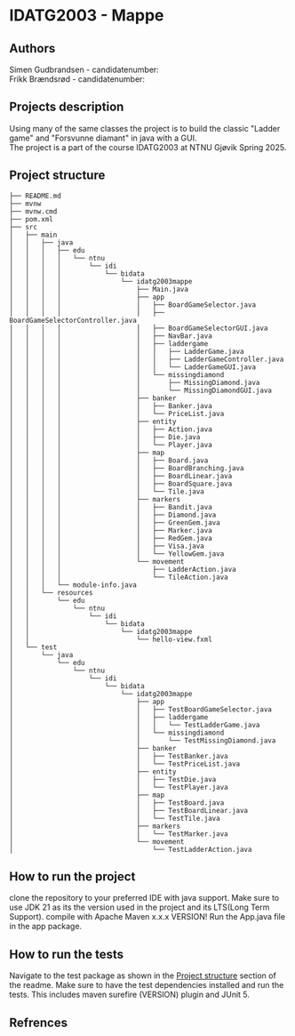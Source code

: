 # IDATG2003 - Mappe

## Authors
Simen Gudbrandsen - candidatenumber: \
Frikk Brændsrød - candidatenumber:

## Projects description
Using many of the same classes the project is to build the classic "Ladder game" and "Forsvunne diamant" in java with a GUI. \
The project is a part of the course IDATG2003 at NTNU Gjøvik Spring 2025.

## Project structure
```
├── README.md
├── mvnw
├── mvnw.cmd
├── pom.xml
├── src
│   ├── main
│   │   ├── java
│   │   │   ├── edu
│   │   │   │   └── ntnu
│   │   │   │       └── idi
│   │   │   │           └── bidata
│   │   │   │               └── idatg2003mappe
│   │   │   │                   ├── Main.java
│   │   │   │                   ├── app
│   │   │   │                   │   ├── BoardGameSelector.java
│   │   │   │                   │   ├── BoardGameSelectorController.java
│   │   │   │                   │   ├── BoardGameSelectorGUI.java
│   │   │   │                   │   ├── NavBar.java
│   │   │   │                   │   ├── laddergame
│   │   │   │                   │   │   ├── LadderGame.java
│   │   │   │                   │   │   ├── LadderGameController.java
│   │   │   │                   │   │   └── LadderGameGUI.java
│   │   │   │                   │   └── missingdiamond
│   │   │   │                   │       ├── MissingDiamond.java
│   │   │   │                   │       └── MissingDiamondGUI.java
│   │   │   │                   ├── banker
│   │   │   │                   │   ├── Banker.java
│   │   │   │                   │   └── PriceList.java
│   │   │   │                   ├── entity
│   │   │   │                   │   ├── Action.java
│   │   │   │                   │   ├── Die.java
│   │   │   │                   │   └── Player.java
│   │   │   │                   ├── map
│   │   │   │                   │   ├── Board.java
│   │   │   │                   │   ├── BoardBranching.java
│   │   │   │                   │   ├── BoardLinear.java
│   │   │   │                   │   ├── BoardSquare.java
│   │   │   │                   │   └── Tile.java
│   │   │   │                   ├── markers
│   │   │   │                   │   ├── Bandit.java
│   │   │   │                   │   ├── Diamond.java
│   │   │   │                   │   ├── GreenGem.java
│   │   │   │                   │   ├── Marker.java
│   │   │   │                   │   ├── RedGem.java
│   │   │   │                   │   ├── Visa.java
│   │   │   │                   │   └── YellowGem.java
│   │   │   │                   └── movement
│   │   │   │                       ├── LadderAction.java
│   │   │   │                       └── TileAction.java
│   │   │   └── module-info.java
│   │   └── resources
│   │       └── edu
│   │           └── ntnu
│   │               └── idi
│   │                   └── bidata
│   │                       └── idatg2003mappe
│   │                           └── hello-view.fxml
│   └── test
│       └── java
│           └── edu
│               └── ntnu
│                   └── idi
│                       └── bidata
│                           └── idatg2003mappe
│                               ├── app
│                               │   ├── TestBoardGameSelector.java
│                               │   ├── laddergame
│                               │   │   └── TestLadderGame.java
│                               │   └── missingdiamond
│                               │       └── TestMissingDiamond.java
│                               ├── banker
│                               │   ├── TestBanker.java
│                               │   └── TestPriceList.java
│                               ├── entity
│                               │   ├── TestDie.java
│                               │   └── TestPlayer.java
│                               ├── map
│                               │   ├── TestBoard.java
│                               │   ├── TestBoardLinear.java
│                               │   └── TestTile.java
│                               ├── markers
│                               │   └── TestMarker.java
│                               └── movement
│                                   └── TestLadderAction.java
```

## How to run the project
clone the repository to your preferred IDE with java support.
Make sure to use JDK 21 as its the version used in the project and its LTS(Long Term Support).
compile with Apache Maven x.x.x VERSION!
Run the App.java file in the app package.

## How to run the tests
Navigate to the test package as shown in the [Project structure](#project-structure) section of the readme.
Make sure to have the test dependencies installed and run the tests. This includes maven surefire (VERSION) plugin and JUnit 5.

## Refrences